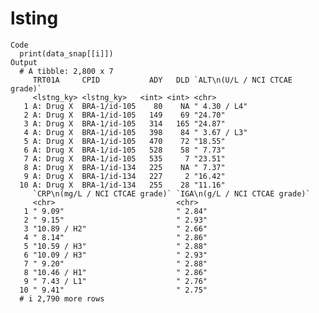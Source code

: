 # lsting

    Code
      print(data_snap[[i]])
    Output
      # A tibble: 2,800 x 7
         TRT01A     CPID           ADY   DLD `ALT\n(U/L / NCI CTCAE grade)`
         <lstng_ky> <lstng_ky>   <int> <int> <chr>                         
       1 A: Drug X  BRA-1/id-105    80    NA " 4.30 / L4"                  
       2 A: Drug X  BRA-1/id-105   149    69 "24.70"                       
       3 A: Drug X  BRA-1/id-105   314   165 "24.87"                       
       4 A: Drug X  BRA-1/id-105   398    84 " 3.67 / L3"                  
       5 A: Drug X  BRA-1/id-105   470    72 "18.55"                       
       6 A: Drug X  BRA-1/id-105   528    58 " 7.73"                       
       7 A: Drug X  BRA-1/id-105   535     7 "23.51"                       
       8 A: Drug X  BRA-1/id-134   225    NA " 7.37"                       
       9 A: Drug X  BRA-1/id-134   227     2 "16.42"                       
      10 A: Drug X  BRA-1/id-134   255    28 "11.16"                       
         `CRP\n(mg/L / NCI CTCAE grade)` `IGA\n(g/L / NCI CTCAE grade)`
         <chr>                           <chr>                         
       1 " 9.09"                         " 2.84"                       
       2 " 9.15"                         " 2.93"                       
       3 "10.89 / H2"                    " 2.66"                       
       4 " 8.14"                         " 2.86"                       
       5 "10.59 / H3"                    " 2.88"                       
       6 "10.09 / H3"                    " 2.93"                       
       7 " 9.20"                         " 2.88"                       
       8 "10.46 / H1"                    " 2.86"                       
       9 " 7.43 / L1"                    " 2.76"                       
      10 " 9.41"                         " 2.75"                       
      # i 2,790 more rows

